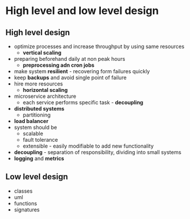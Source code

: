 # High level and low level design

## High level design

- optimize processes and increase throughput by using same resources
    - **vertical scaling**
- preparing beforehand daily at non peak hours
    - **preprocessing adn cron jobs**
- make system **resilient** - recovering form failures quickly
- keep **backups** and avoid single point of failure
- hire more resources
    - **horizontal scaling**
- microservice architecture
    - each service performs specific task - **decoupling**
- **distributed systems**
    - partitioning
- **load balancer**
- system should be
    - scalable
    - fault tolerance
    - extensible - easily modifiable to add new functionality
- **decoupling** - separation of responsibility, dividing into small systems
- **logging** and **metrics**

## Low level design

- classes
- uml
- functions
- signatures
